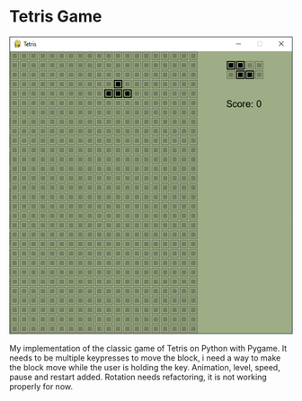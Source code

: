# Tetris Game

![Screenshot](ss.png)

My implementation of the classic game of Tetris on Python with Pygame. It needs to be multiple keypresses to move the block, i need a way to make the block move while the user is holding the key.
Animation, level, speed, pause and restart added.
Rotation needs refactoring, it is not working properly for now.